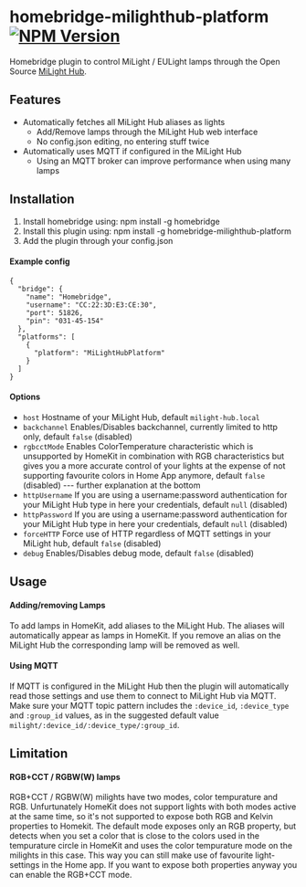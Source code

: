 # homebridge-milighthub-platform [![NPM Version](https://img.shields.io/npm/v/homebridge-milighthub-platform.svg)](https://www.npmjs.com/package/homebridge-milighthub-platform)
Homebridge plugin to control MiLight / EULight lamps through the Open Source [MiLight Hub](https://github.com/sidoh/esp8266_milight_hub).

## Features
- Automatically fetches all MiLight Hub aliases as lights
  - Add/Remove lamps through the MiLight Hub web interface
  - No config.json editing, no entering stuff twice
- Automatically uses MQTT if configured in the MiLight Hub
  - Using an MQTT broker can improve performance when using many lamps

## Installation
1. Install homebridge using: npm install -g homebridge
2. Install this plugin using: npm install -g homebridge-milighthub-platform
3. Add the plugin through your config.json

#### Example config
```
{
  "bridge": {
    "name": "Homebridge",
    "username": "CC:22:3D:E3:CE:30",
    "port": 51826,
    "pin": "031-45-154"
  },
  "platforms": [
    {
      "platform": "MiLightHubPlatform"
    }
  ]
}
```

#### Options
 - `host` Hostname of your MiLight Hub, default `milight-hub.local`
 - `backchannel` Enables/Disables backchannel, currently limited to http only, default `false` (disabled)
 - `rgbcctMode` Enables ColorTemperature characteristic which is unsupported by HomeKit in combination with RGB characteristics but gives you a more accurate control of your lights at the expense of not supporting favourite colors in Home App anymore, default `false` (disabled)
 --- further explanation at the bottom 
 - `httpUsername` If you are using a username:password authentication for your MiLight Hub type in here your credentials, default `null` (disabled)
 - `httpPassword` If you are using a username:password authentication for your MiLight Hub type in here your credentials, default `null` (disabled)
 - `forceHTTP` Force use of HTTP regardless of MQTT settings in your MiLight hub, default `false` (disabled)
 - `debug` Enables/Disables debug mode, default `false` (disabled)

## Usage
#### Adding/removing Lamps
To add lamps in HomeKit, add aliases to the MiLight Hub. The aliases will automatically appear as lamps in HomeKit. If you remove an alias on the MiLight Hub the corresponding lamp will be removed as well.

#### Using MQTT
If MQTT is configured in the MiLight Hub then the plugin will automatically read those settings and use them to connect to MiLight Hub via MQTT. Make sure your MQTT topic pattern includes the `:device_id`, `:device_type` and `:group_id` values, as in the suggested default value `milight/:device_id/:device_type/:group_id`.

## Limitation
#### RGB+CCT / RGBW(W) lamps
RGB+CCT / RGBW(W) milights have two modes, color tempurature and RGB. Unfurtunately HomeKit does not support lights with both modes active at the same time, so it's not supported to expose both RGB and Kelvin properties to Homekit. The default mode exposes only an RGB property, but detects when you set a color that is close to the colors used in the tempurature circle in HomeKit and uses the color tempurature mode on the milights in this case. This way you can still make use of favourite light-settings in the Home app. If you want to expose both properties anyway you can enable the RGB+CCT mode.
